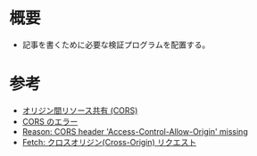 # 概要

- 記事を書くために必要な検証プログラムを配置する。

# 参考

- [オリジン間リソース共有 (CORS)](https://developer.mozilla.org/ja/docs/Web/HTTP/CORS)
- [CORS のエラー](https://developer.mozilla.org/ja/docs/Web/HTTP/CORS/Errors)
- [Reason: CORS header 'Access-Control-Allow-Origin' missing](https://developer.mozilla.org/ja/docs/Web/HTTP/CORS/Errors/CORSMissingAllowOrigin)
- [Fetch: クロスオリジン(Cross-Origin) リクエスト](https://ja.javascript.info/fetch-crossorigin)
